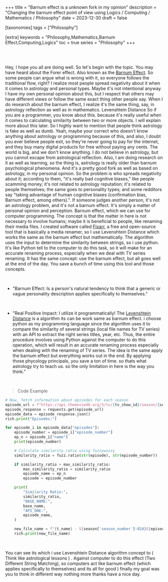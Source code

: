 +++
title = "Barnum effect is a unknown fork in my opinion"
description = "Changing the barnum effect point of view using Logics / Computing / Mathematics / Philosophy"
date = 2023-12-30
draft = false

[taxonomies]
tags = ["Philosophy"]

[extra]
keywords = "Philosophy,Mathematics,Barnum Effect,Computing,Logics"
toc = true
series = "Philosophy"
+++


<br>
<br>

Hey, I hope you all are doing well. So let's begin with the topic. You may have heard about the Forer effect. Also known as the [Barnum Effect](https://en.wikipedia.org/wiki/Barnum_effect). So some people can argue what is wrong with it, so everyone follows the traditional flow, right? I realize most people spread negativity about it when it comes to astrology and personal types. Maybe it's not intentional anyway. I have my own personal opinion about this, but I respect that others may have different views or follow the same exact thing other people say. When I do research about the barnum effect, I realize it's the same thing, say, in astrology reflection as well as in mathematics. Levenshtein Distance So if you are a programmer, you know about this. because it's really useful when it comes to calculating similarity between two or more objects. I will explain more about this later. So I highly want to mention that people think astrology is fake as well as dumb. Yeah, maybe your correct who doesn't know anything about astrology or programming because of this, and also, I doubt you ever believe people exit, so they're never going to pay for the internet, and they buy many digital products for free without paying any cents. The world is big, and we don't know anything. I do not believe in astrology, but you cannot escape from astrological reflection. Also, I am doing research on it as well as learning, so the thing is, astrology is really older than barnum psychological phenomena. And it's a pretty good fork as well as based on astrology, in my personal opinion. So the problem is who spreads negativity about it; according to them, "it's really bad cognitive biases," like people scamming money; it's not related to astrology reputation; it's related to people themselves; the same goes to personality types; and some redditors say "taking advantage of human cognitive biases (confirmation bias, Barnum effect, among others).". If someone judges another person, it's not an astrology problem, and it's not a barnum effect. It's simply a matter of personal opinion and perception. Barnum effect, which we can use for computer programming. The concept is that the matter in here is not necessary to involve humans; maybe it is beneficial to people, like renaming their media files. I created software called [Fixarr](https://github.com/sachinsenal0x64/FIXARR), a free and open-source tool that is basically a media renamer, so I use Levenshtein Distance which works the same as the barnum effect but mathematically. The algorithm uses the input to determine the similarity between strings, so i use python. It's like Python tell to the computer to do this task, so it will make for an accurate renaming process, especially when we deal with TV series renaming. It has the same concept: use the barnum effect, but all goes well at the end of the day. You save a bunch of time using this tool and those concepts.


<br>

- "Barnum Effect: Is a person's natural tendency to think that a generic or vague personality description applies specifically to themselves."

<br>

- "Real Positive Impact: I utilize it programmatically! The [Levenshtein Distance](https://en.wikipedia.org/wiki/Levenshtein_distance) is a algorithm its can be work same as barnum effect. i choose python as my programming language since the algorithm uses it to compare the similarity of several strings (local file names for TV series) with an API to extract the right series titles, year, etc. Thus, the entire procedure involves using Python against the computer to do this operation, which will result in an accurate renaming process especially when dealing with the renaming of TV series. The idea is the same apply the barnum effect but everything works out in the end. By applying those phycology principals, you save a ton of time. so thats what astrology try to teach us. so the only limitation in here is the way you think."

  
<br>

> Code Example

```py
# Now, fetch information about episodes for each season
episode_url = f"https://api.themoviedb.org/3/tv/{tv_show_id}/season/{season['season_number']}?api_key={tmdb}"
episode_response = requests.get(episode_url)
episode_data = episode_response.json()
rich.print("Episodes:")

for episode_i in episode_data["episodes"]:
    episode_number = episode_i["episode_number"]
    ep_n = episode_i["name"]
    print(episode_number)

    # Calculate similarity_ratio using fuzzywuzzy
    similarity_ratio = fuzz.ratio(str(episode), str(episode_number))

    if similarity_ratio > max_similarity_ratio:
        max_similarity_ratio = similarity_ratio
        episode_name = ep_n
        episode = episode_number

    print(
        "Similarity Ratio:",
        similarity_ratio,
        "BASE_NAME:",
        base_name,
        "API_ONE:",
        episode_name,
    )

    new_file_name = f"{t_name} - S{season['season_number']:02d}E{episode:02d} - {episode_name} ({t_date}){ext}"
    rich.print(new_file_name)

```


<br>

You can see its which i use Levenshtein Distance algorithm concept to ( Think like astrological lessons ) . Against computer to do this effect (Two Different String Matching), so computers act like barnum effect (which applies specifically to themselves) and its all for good ) finally my goal was you to think in different way nothing more thanks have a nice day.
